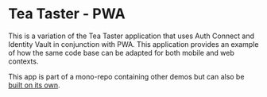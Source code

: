 # Tea Taster - PWA

This is a variation of the Tea Taster application that uses Auth Connect and Identity Vault in conjunction with PWA. This application provides an example of how the same code base can be adapted for both mobile and web contexts.

This app is part of a mono-repo containing other demos but can also be [built on its own](../../README.md#build-a-stand-alone-project).

